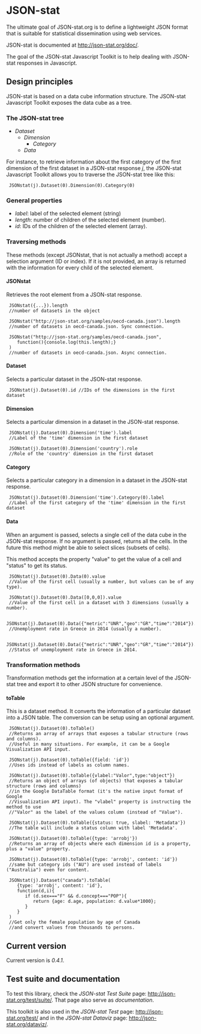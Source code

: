 # JSON-stat

The ultimate goal of JSON-stat.org is to define a lightweight JSON format that is suitable for statistical dissemination using web services.

JSON-stat is documented at http://json-stat.org/doc/.

The goal of the JSON-stat Javascript Toolkit is to help dealing with JSON-stat responses in Javascript.

## Design principles

JSON-stat is based on a data cube information structure. The JSON-stat Javascript Toolkit exposes the data cube as a tree.

### The JSON-stat tree

 * *Dataset*
   * *Dimension*
     * *Category*
   * *Data*

For instance, to retrieve information about the first category of the first dimension of the first dataset in a JSON-stat response _j_, the JSON-stat Javascript Toolkit allows you to traverse the JSON-stat tree like this:

     JSONstat(j).Dataset(0).Dimension(0).Category(0)

### General properties

 * *label*: label of the selected element (string)
 * *length*: number of children of the selected element (number).
 * *id*: IDs of the children of the selected element (array).

### Traversing methods

These methods (except JSONstat, that is not actually a method) accept a selection argument (ID or index). If it is not provided, an array is returned with the information for every child of the selected element.

#### JSONstat

Retrieves the root element from a JSON-stat response.

     JSONstat({...}).length
     //number of datasets in the object

     JSONstat("http://json-stat.org/samples/oecd-canada.json").length
     //number of datasets in oecd-canada.json. Sync connection.

     JSONstat("http://json-stat.org/samples/oecd-canada.json", 
        function(){console.log(this.length);}
     )
     //number of datasets in oecd-canada.json. Async connection.

#### Dataset

Selects a particular dataset in the JSON-stat response.

     JSONstat(j).Dataset(0).id //IDs of the dimensions in the first dataset

#### Dimension

Selects a particular dimension in a dataset in the JSON-stat response.

     JSONstat(j).Dataset(0).Dimension('time').label
     //Label of the 'time' dimension in the first dataset

     JSONstat(j).Dataset(0).Dimension('country').role
     //Role of the 'country' dimension in the first dataset

#### Category

Selects a particular category in a dimension in a dataset in the JSON-stat response.

     JSONstat(j).Dataset(0).Dimension('time').Category(0).label
     //Label of the first category of the 'time' dimension in the first dataset

#### Data

When an argument is passed, selects a single cell of the data cube in the JSON-stat response. If no argument is passed, returns all the cells. In the future this method might be able to select slices (subsets of cells).

This method accepts the property "value" to get the value of a cell and "status" to get its status.

     JSONstat(j).Dataset(0).Data(0).value
     //Value of the first cell (usually a number, but values can be of any type).

     JSONstat(j).Dataset(0).Data([0,0,0]).value
     //Value of the first cell in a dataset with 3 dimensions (usually a number).

     JSONstat(j).Dataset(0).Data({"metric":"UNR","geo":"GR","time":"2014"}).value
     //Unemployment rate in Greece in 2014 (usually a number).

     JSONstat(j).Dataset(0).Data({"metric":"UNR","geo":"GR","time":"2014"}).status
     //Status of unemployment rate in Greece in 2014.

### Transformation methods

Transformation methods get the information at a certain level of the JSON-stat tree and export it to other JSON structure for convenience.

#### toTable

This is a dataset method. It converts the information of a particular dataset into a JSON table. The conversion can be setup using an optional argument.

     JSONstat(j).Dataset(0).toTable()
     //Returns an array of arrays that exposes a tabular structure (rows and columns).
     //Useful in many situations. For example, it can be a Google Visualization API input. 

     JSONstat(j).Dataset(0).toTable({field: 'id'})
     //Uses ids instead of labels as column names.

     JSONstat(j).Dataset(0).toTable({vlabel:"Valor",type:"object"})
     //Returns an object of arrays (of objects) that exposes a tabular structure (rows and columns)
     //in the Google DataTable format (it's the native input format of Google
     //Visualization API input). The "vlabel" property is instructing the method to use
     //"Valor" as the label of the values column (instead of "Value").

     JSONstat(j).Dataset(0).toTable({status: true, slabel: 'Metadata'})
     //The table will include a status column with label 'Metadata'.

     JSONstat(j).Dataset(0).toTable({type: 'arrobj'})
     //Returns an array of objects where each dimension id is a property, plus a "value" property.

     JSONstat(j).Dataset(0).toTable({type: 'arrobj', content: 'id'})
     //same but category ids ("AU") are used instead of labels ("Australia") even for content.

     JSONstat(j).Dataset("canada").toTable(
        {type: 'arrobj', content: 'id'},
        function(d,i){
           if (d.sex==="F" && d.concept==="POP"){
              return {age: d.age, population: d.value*1000};
           }
        }
     )
     //Get only the female population by age of Canada 
     //and convert values from thousands to persons.

## Current version

Current version is *0.4.1*.

## Test suite and documentation

To test this library, check the *JSON-stat Test Suite* page: http://json-stat.org/test/suite/. That page also serve as *documentation*.

This toolkit is also used in the *JSON-stat Test* page: http://json-stat.org/test/ and in the *JSON-stat Dataviz* page: http://json-stat.org/dataviz/.
